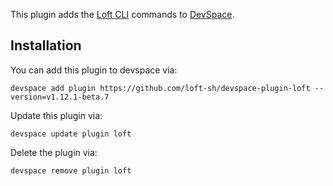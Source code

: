 This plugin adds the [Loft CLI](https://github.com/loft-sh/loft) commands to [DevSpace](https://devspace.sh/). 

## Installation

You can add this plugin to devspace via:
```
devspace add plugin https://github.com/loft-sh/devspace-plugin-loft --version=v1.12.1-beta.7
```

Update this plugin via:
```
devspace update plugin loft
```

Delete the plugin via:
```
devspace remove plugin loft
```
